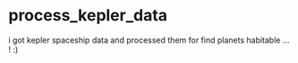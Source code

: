 # process_kepler_data
i got kepler spaceship data and processed them for find planets habitable ... !  :)
